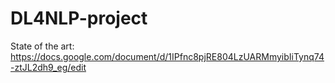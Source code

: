 # DL4NLP-project

State of the art: https://docs.google.com/document/d/1IPfnc8pjRE804LzUARMmyibIiTynq74-ztJL2dh9_eg/edit
